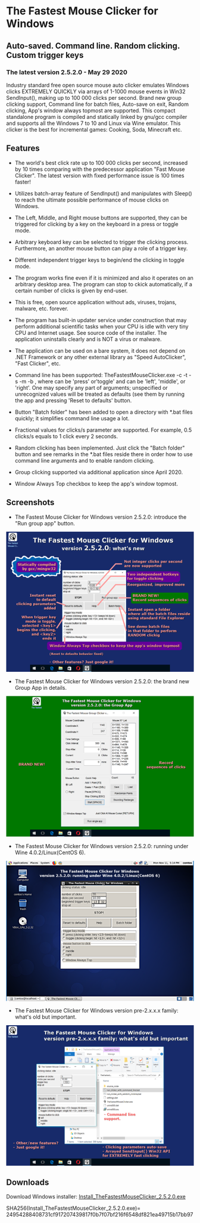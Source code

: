 # The Fastest Mouse Clicker for Windows

## Auto-saved. Command line. Random clicking. Custom trigger keys

### The latest version 2.5.2.0 - May 29 2020

Industry standard free open source mouse auto clicker emulates Windows clicks EXTREMELY QUICKLY via arrays of 1-1000 mouse events in Win32 SendInput(), making up to 100 000 clicks per second. Brand new group clicking support, Command line for batch files, Auto-save on exit, Random clicking, App's window always topmost are supported. This compact standalone program is compiled and statically linked by gnu/gcc compiler and supports all the Windows 7 to 10 and Linux via Wine emulator. This clicker is the best for incremental games: Cooking, Soda, Minecraft etc.

## Features

* The world's best click rate up to 100 000 clicks per second, increased by 10 times comparing with the predecessor application "Fast Mouse Clicker". The latest version with fixed performance issue is 100 times faster!

* Utilizes batch-array feature of SendInput() and manipulates with Sleep() to reach the ultimate possible performance of mouse clicks on Windows.

* The Left, Middle, and Right mouse buttons are supported, they can be triggered for clicking by a key on the keyboard in a press or toggle mode.

* Arbitrary keyboard key can be selected to trigger the clicking process. Furthermore, an another mouse button can play a role of a trigger key.

* Different independent trigger keys to begin/end the clicking in toggle mode.

* The program works fine even if it is minimized and also it operates on an arbitrary desktop area. The program can stop to ckick automatically, if a certain number of clicks is given by end-user.

* This is free, open source application without ads, viruses, trojans, malware, etc. forever.

* The program has built-in updater service under construction that may perform additional scientific tasks when your CPU is idle with very tiny CPU and Internet usage. See source code of the installer. The application uninstalls clearly and is NOT a virus or malware.

* The application can be used on a bare system, it does not depend on .NET Framework or any other external library as "Speed AutoClicker", "Fast Clicker", etc.

* Command line has been supported: TheFastestMouseClicker.exe -c <clicks per second> -t <trigger key> -s <stop at> -m <trigger key mode> -b <mouse button to click>, where <trigger key mode> can be 'press' or'toggle' and <mouse button to click> can be 'left', 'middle', or 'right'. One may specify any part of arguments; unspecified or unrecognized values will be treated as defaults (see them by running the app and pressing 'Reset to defaults' button.

* Button "Batch folder" has been added to open a directory with *.bat files quickly; it simplifies command line usage a lot.

* Fractional values for clicks/s parameter are supported. For example, 0.5 clicks/s equals to 1 click every 2 seconds.

* Random clicking has been implemented. Just click the "Batch folder" button and see remarks in the *.bat files reside there in order how to use command line arguments and to enable random clicking.

* Group clicking supported via additional application since April 2020.

* Window Always Top checkbox to keep the app's window topmost.

## Screenshots

* The Fastest Mouse Clicker for Windows version 2.5.2.0: introduce the "Run group app" button.

![The Fastest Mouse Clicker for Windows version 2.5.2.0: introduce the "Run group app" button](screenshots_new/v2.5.2.0/TFMCfW_2_5_2_0w_s1_1322x986.png?raw=true)

* The Fastest Mouse Clicker for Windows version 2.5.2.0: the brand new Group App in details.

![The Fastest Mouse Clicker for Windows version 2.5.2.0: the brand new Group App in details](screenshots_new/v2.5.2.0/TFMCfW_2_5_2_0w_s1h_1322x986.png?raw=true)

* The Fastest Mouse Clicker for Windows version 2.5.2.0: running under Wine 4.0.2/Linux(CentOS 6).

![The Fastest Mouse Clicker for Windows version 2.5.2.0: running under Wine 4.0.2/Linux(CentOS 6)](screenshots_new/v2.5.2.0/TFMCfW_2_5_2_0w_s1w_1322x986.png?raw=true)

* The Fastest Mouse Clicker for Windows version pre-2.x.x.x family: what's old but important.

![The Fastest Mouse Clicker for Windows version pre-2.x.x.x family: what's old but important](screenshots_new/v2.5.2.0/TFMCfW_2_5_2_0w_s2_1322x986.png?raw=true)

## Downloads

Download Windows installer: [Install_TheFastestMouseClicker_2.5.2.0.exe](https://gitlab.com/mashanovedad/The-Fastest-Mouse-Clicker-for-Windows/-/raw/master/WindowsInstaller/Install_TheFastestMouseClicker_2.5.2.0.exe?inline=false)

SHA256(Install_TheFastestMouseClicker_2.5.2.0.exe)= 24954288408731cf917207439817f0b7f07bf216f6548df821ea49715b17bb97
